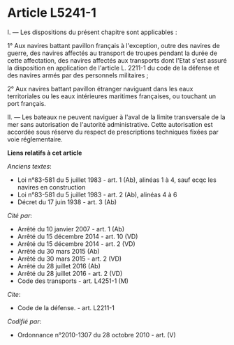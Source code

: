 # Article L5241-1

I. ― Les dispositions du présent chapitre sont applicables :

1° Aux navires battant pavillon français à l'exception, outre des navires de guerre, des navires affectés au transport de
troupes pendant la durée de cette affectation, des navires affectés aux transports dont l'Etat s'est assuré la disposition en
application de l'article L. 2211-1 du code de la défense et des navires armés par des personnels militaires ;

2° Aux navires battant pavillon étranger naviguant dans les eaux territoriales ou les eaux intérieures maritimes françaises,
ou touchant un port français.

II. ― Les bateaux ne peuvent naviguer à l'aval de la limite transversale de la mer sans autorisation de l'autorité
administrative. Cette autorisation est accordée sous réserve du respect de prescriptions techniques fixées par voie
réglementaire.

**Liens relatifs à cet article**

_Anciens textes_:

  - Loi n°83-581 du 5 juillet 1983 - art. 1 (Ab), alinéas 1 à 4, sauf ecqc les navires en construction
  - Loi n°83-581 du 5 juillet 1983 - art. 2 (Ab), alinéas 4 à 6
  - Décret du 17 juin 1938 - art. 3 (Ab)

_Cité par_:

  - Arrêté du 10 janvier 2007 - art. 1 (Ab)
  - Arrêté du 15 décembre 2014 - art. 10 (VD)
  - Arrêté du 15 décembre 2014 - art. 2 (VD)
  - Arrêté du 30 mars 2015 (Ab)
  - Arrêté du 30 mars 2015 - art. 2 (VD)
  - Arrêté du 28 juillet 2016 (Ab)
  - Arrêté du 28 juillet 2016 - art. 2 (VD)
  - Code des transports - art. L4251-1 (M)

_Cite_:

  - Code de la défense. - art. L2211-1

_Codifié par_:

  - Ordonnance n°2010-1307 du 28 octobre 2010 - art. (V)
